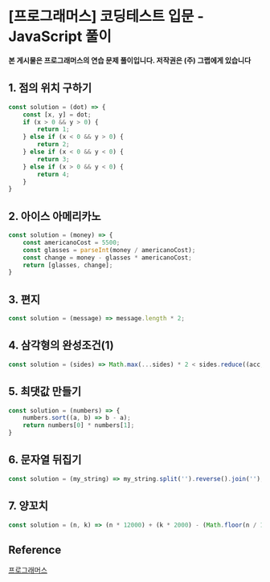 # [프로그래머스] 코딩테스트 입문 - JavaScript 풀이

**본 게시물은 프로그래머스의 연습 문제 풀이입니다. 저작권은 (주) 그랩에게 있습니다**



## 1. 점의 위치 구하기

```JavaScript
const solution = (dot) => {
    const [x, y] = dot;
    if (x > 0 && y > 0) {
        return 1;
    } else if (x < 0 && y > 0) {
        return 2;
    } else if (x < 0 && y < 0) {
        return 3;
    } else if (x > 0 && y < 0) {
        return 4;
    }
}
```



## 2. 아이스 아메리카노

```JavaScript
const solution = (money) => {
    const americanoCost = 5500;
    const glasses = parseInt(money / americanoCost);
    const change = money - glasses * americanoCost;
    return [glasses, change];
}
```



## 3. 편지

```JavaScript
const solution = (message) => message.length * 2;
```



## 4. 삼각형의 완성조건(1)

```JavaScript
const solution = (sides) => Math.max(...sides) * 2 < sides.reduce((acc, cur) => acc + cur)? 1 : 2;
```



## 5. 최댓값 만들기

```JavaScript
const solution = (numbers) => {
    numbers.sort((a, b) => b - a);
    return numbers[0] * numbers[1];
}
```



## 6. 문자열 뒤집기

```JavaScript
const solution = (my_string) => my_string.split('').reverse().join('');
```



## 7. 양꼬치

```JavaScript
const solution = (n, k) => (n * 12000) + (k * 2000) - (Math.floor(n / 10) * 2000);
```





## Reference

[프로그래머스](https://programmers.co.kr)

